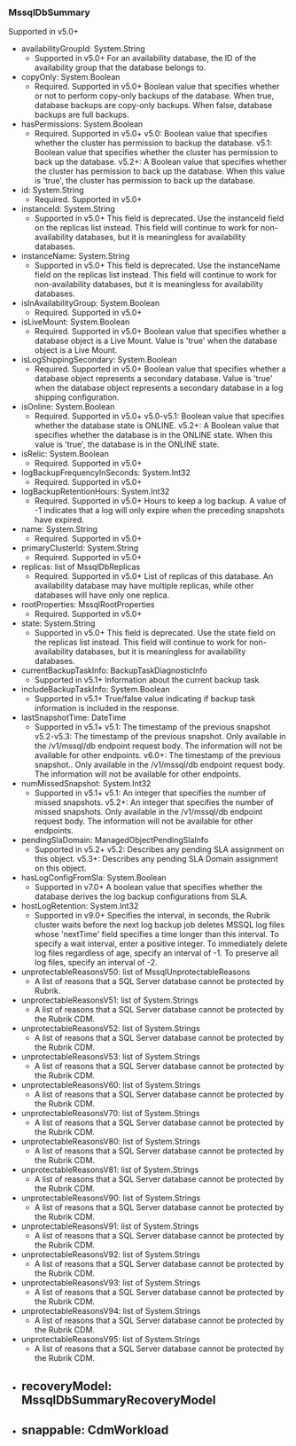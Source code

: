 ### MssqlDbSummary
Supported in v5.0+

- availabilityGroupId: System.String
  - Supported in v5.0+
  For an availability database, the ID of the availability group that the database belongs to.
- copyOnly: System.Boolean
  - Required. Supported in v5.0+
  Boolean value that specifies whether or not to perform copy-only backups of the database. When true, database backups are copy-only backups. When false, database backups are full backups.
- hasPermissions: System.Boolean
  - Required. Supported in v5.0+
  v5.0: Boolean value that specifies whether the cluster has permission to backup the database.
  v5.1: Boolean value that specifies whether the cluster has permission to back up the database.
  v5.2+: A Boolean value that specifies whether the cluster has permission to back up the database. When this value is 'true', the cluster has permission to back up the database.
- id: System.String
  - Required. Supported in v5.0+
- instanceId: System.String
  - Supported in v5.0+
  This field is deprecated. Use the instanceId field on the replicas list instead. This field will continue to work for non-availability databases, but it is meaningless for availability databases.
- instanceName: System.String
  - Supported in v5.0+
  This field is deprecated. Use the instanceName field on the replicas list instead. This field will continue to work for non-availability databases, but it is meaningless for availability databases.
- isInAvailabilityGroup: System.Boolean
  - Required. Supported in v5.0+
- isLiveMount: System.Boolean
  - Required. Supported in v5.0+
  Boolean value that specifies whether a database object is a Live Mount. Value is 'true' when the database object is a Live Mount.
- isLogShippingSecondary: System.Boolean
  - Required. Supported in v5.0+
  Boolean value that specifies whether a database object represents a secondary database. Value is 'true' when the database object represents a secondary database in a log shipping configuration.
- isOnline: System.Boolean
  - Required. Supported in v5.0+
  v5.0-v5.1: Boolean value that specifies whether the database state is ONLINE.
  v5.2+: A Boolean value that specifies whether the database is in the ONLINE state. When this value is 'true', the database is in the ONLINE state.
- isRelic: System.Boolean
  - Required. Supported in v5.0+
- logBackupFrequencyInSeconds: System.Int32
  - Required. Supported in v5.0+
- logBackupRetentionHours: System.Int32
  - Required. Supported in v5.0+
  Hours to keep a log backup. A value of -1 indicates that a log will only expire when the preceding snapshots have expired.
- name: System.String
  - Required. Supported in v5.0+
- primaryClusterId: System.String
  - Required. Supported in v5.0+
- replicas: list of MssqlDbReplicas
  - Required. Supported in v5.0+
  List of replicas of this database. An availability database may have multiple replicas, while other databases will have only one replica.
- rootProperties: MssqlRootProperties
  - Required. Supported in v5.0+
- state: System.String
  - Supported in v5.0+
  This field is deprecated. Use the state field on the replicas list instead. This field will continue to work for non-availability databases, but it is meaningless for availability databases.
- currentBackupTaskInfo: BackupTaskDiagnosticInfo
  - Supported in v5.1+
  Information about the current backup task.
- includeBackupTaskInfo: System.Boolean
  - Supported in v5.1+
  True/false value indicating if backup task information is included in the response.
- lastSnapshotTime: DateTime
  - Supported in v5.1+
  v5.1: The timestamp of the previous snapshot
  v5.2-v5.3: The timestamp of the previous snapshot. Only available in the /v1/mssql/db endpoint request body. The information will not be available for other endpoints.
  v6.0+: The timestamp of the previous snapshot.. Only available in the /v1/mssql/db endpoint request body. The information will not be available for other endpoints.
- numMissedSnapshot: System.Int32
  - Supported in v5.1+
  v5.1: An integer that specifies the number of missed snapshots.
  v5.2+: An integer that specifies the number of missed snapshots. Only available in the /v1/mssql/db endpoint request body. The information will not be available for other endpoints.
- pendingSlaDomain: ManagedObjectPendingSlaInfo
  - Supported in v5.2+
  v5.2: Describes any pending SLA assignment on this object.
  v5.3+: Describes any pending SLA Domain assignment on this object.
- hasLogConfigFromSla: System.Boolean
  - Supported in v7.0+
  A boolean value that specifies whether the database derives the log backup configurations from SLA.
- hostLogRetention: System.Int32
  - Supported in v9.0+
  Specifies the interval, in seconds, the Rubrik cluster waits before the next log backup job deletes MSSQL log files whose 'nextTime' field specifies a time longer than this interval. To specify a wait interval, enter a positive integer. To immediately delete log files regardless of age, specify an interval of -1. To preserve all log files, specify an interval of -2.
- unprotectableReasonsV50: list of MssqlUnprotectableReasons
  - A list of reasons that a SQL Server database cannot be protected by Rubrik.
- unprotectableReasonsV51: list of System.Strings
  - A list of reasons that a SQL Server database cannot be protected by the Rubrik CDM.
- unprotectableReasonsV52: list of System.Strings
  - A list of reasons that a SQL Server database cannot be protected by the Rubrik CDM.
- unprotectableReasonsV53: list of System.Strings
  - A list of reasons that a SQL Server database cannot be protected by the Rubrik CDM.
- unprotectableReasonsV60: list of System.Strings
  - A list of reasons that a SQL Server database cannot be protected by the Rubrik CDM.
- unprotectableReasonsV70: list of System.Strings
  - A list of reasons that a SQL Server database cannot be protected by the Rubrik CDM.
- unprotectableReasonsV80: list of System.Strings
  - A list of reasons that a SQL Server database cannot be protected by the Rubrik CDM.
- unprotectableReasonsV81: list of System.Strings
  - A list of reasons that a SQL Server database cannot be protected by the Rubrik CDM.
- unprotectableReasonsV90: list of System.Strings
  - A list of reasons that a SQL Server database cannot be protected by the Rubrik CDM.
- unprotectableReasonsV91: list of System.Strings
  - A list of reasons that a SQL Server database cannot be protected by the Rubrik CDM.
- unprotectableReasonsV92: list of System.Strings
  - A list of reasons that a SQL Server database cannot be protected by the Rubrik CDM.
- unprotectableReasonsV93: list of System.Strings
  - A list of reasons that a SQL Server database cannot be protected by the Rubrik CDM.
- unprotectableReasonsV94: list of System.Strings
  - A list of reasons that a SQL Server database cannot be protected by the Rubrik CDM.
- unprotectableReasonsV95: list of System.Strings
  - A list of reasons that a SQL Server database cannot be protected by the Rubrik CDM.
- recoveryModel: MssqlDbSummaryRecoveryModel
  - 
- snappable: CdmWorkload
  - 
